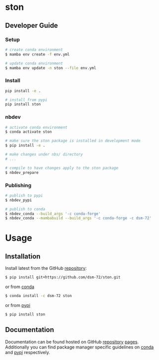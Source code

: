 # ston

<!-- WARNING: THIS FILE WAS AUTOGENERATED! DO NOT EDIT! -->

## Developer Guide

### Setup

``` sh
# create conda environment
$ mamba env create -f env.yml

# update conda environment
$ mamba env update -n ston --file env.yml
```

### Install

``` sh
pip install -e .

# install from pypi
pip install ston
```

### nbdev

``` sh
# activate conda environment
$ conda activate ston

# make sure the ston package is installed in development mode
$ pip install -e .

# make changes under nbs/ directory
# ...

# compile to have changes apply to the ston package
$ nbdev_prepare
```

### Publishing

``` sh
# publish to pypi
$ nbdev_pypi

# publish to conda
$ nbdev_conda --build_args '-c conda-forge'
$ nbdev_conda --mambabuild --build_args '-c conda-forge -c dsm-72'
```

# Usage

## Installation

Install latest from the GitHub
[repository](https://github.com/dsm-72/ston):

``` sh
$ pip install git+https://github.com/dsm-72/ston.git
```

or from [conda](https://anaconda.org/dsm-72/ston)

``` sh
$ conda install -c dsm-72 ston
```

or from [pypi](https://pypi.org/project/ston/)

``` sh
$ pip install ston
```

## Documentation

Documentation can be found hosted on GitHub
[repository](https://github.com/dsm-72/ston)
[pages](https://dsm-72.github.io/ston/). Additionally you can find
package manager specific guidelines on
[conda](https://anaconda.org/dsm-72/ston) and
[pypi](https://pypi.org/project/ston/) respectively.
